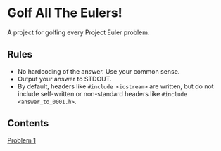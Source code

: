 # Golf All The Eulers!

A project for golfing every Project Euler problem.

## Rules

- No hardcoding of the answer. Use your common sense.
- Output your answer to STDOUT.
- By default, headers like `#include <iostream>` are written, but do not include self-written or non-standard headers like `#include <answer_to_0001.h>`.

## Contents

[Problem 1](0001)
